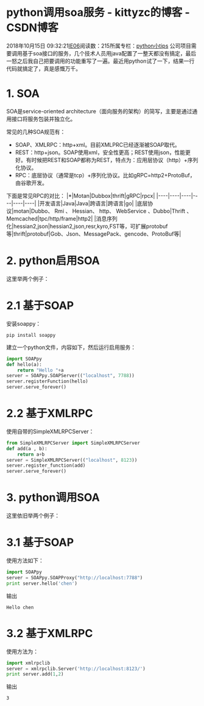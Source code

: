 # python调用soa服务 - kittyzc的博客 - CSDN博客
2018年10月15日 09:32:21[IE06](https://me.csdn.net/kittyzc)阅读数：215所属专栏：[python小tips](https://blog.csdn.net/column/details/31935.html)
公司项目需要调用基于soa接口的服务，几个技术人员用java配置了一整天都没有搞定，最后一怒之后我自己把要调用的功能重写了一遍。最近用python试了一下，结果一行代码就搞定了，真是感慨万千。

# 1. SOA

SOA是service-oriented architecture（面向服务的架构）的简写，主要是通过通用接口将服务包装并独立化。

常见的几种SOA规范有：
- SOAP、XMLRPC：http+xml。目前XMLPRC已经逐渐被SOAP取代。
- REST：http+json。SOAP使用xml，安全性更高；REST使用json，性能更好。有时候把REST和SOAP都称为REST，特点为：应用层协议（http）+序列化协议。
- RPC：底层协议（通常是tcp）+序列化协议。比如gRPC=http2+ProtoBuf，由谷歌开发。

下面是常见RPC的对比：
|*|Motan|Dubbox|thrift|gRPC|rpcx|
|----|----|----|----|----|----|
|开发语言|Java|Java|跨语言|跨语言|go|
|底层协议|motan|Dubbo、 Rmi 、 Hessian、 http、 WebService 、Dubbo|Thrift 、Memcached|tpc/http/frame|http2|
|消息序列化|hessian2,json|hessian2,json,resr,kyro,FST等，可扩展protobuf等|thrift|protobuf|Gob、Json、MessagePack、gencode、ProtoBuf等|

# 2. python启用SOA

这里举两个例子：

# 2.1 基于SOAP

安装soappy：

```
pip install soappy
```

建立一个python文件，内容如下，然后运行启用服务：

```python
import SOAPpy
def hello(a):
    return "Hello "+a
server = SOAPpy.SOAPServer(("localhost", 7788))
server.registerFunction(hello)
server.serve_forever()
```

# 2.2 基于XMLRPC

使用自带的SimpleXMLRPCServer：

```python
from SimpleXMLRPCServer import SimpleXMLRPCServer
def add(a , b):
	return a+b
server = SimpleXMLRPCServer(("localhost", 8123))
server.register_function(add)
server.serve_forever()
```

# 3. python调用SOA

这里依旧举两个例子：

# 3.1 基于SOAP

使用方法如下：

```python
import SOAPpy  
server = SOAPpy.SOAPProxy("http://localhost:7788")  
print server.hello('chen')
```

输出

```
Hello chen
```

# 3.2 基于XMLRPC

使用方法为：

```python
import xmlrpclib
server = xmlrpclib.Server('http://localhost:8123/')
print server.add(1,2)
```

输出

```
3
```
